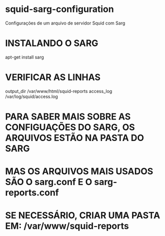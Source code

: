 # squid-sarg-configuration
Configurações de um arquivo de servidor Squid com Sarg
# INSTALANDO O SARG
apt-get install sarg

# VERIFICAR AS LINHAS
output_dir /var/www/html/squid-reports
access_log /var/log/squid/access.log

# PARA SABER MAIS SOBRE AS CONFIGUAÇÕES DO SARG, OS ARQUIVOS ESTÃO NA PASTA DO SARG
# MAS OS ARQUIVOS MAIS USADOS SÃO O sarg.conf E O sarg-reports.conf

# SE NECESSÁRIO, CRIAR UMA PASTA EM: /var/www/squid-reports
